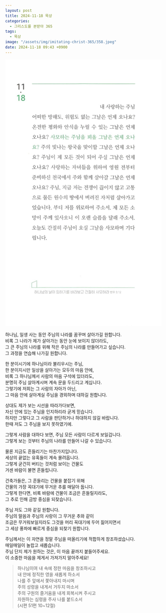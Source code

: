 ```yaml
---
layout: post
title: 2024-11-18 묵상
categories:
  - 그리스도를 본받아 365
tags:
  - 묵상
image: "/assets/img/imitating-christ-365/358.jpeg"
date: 2024-11-18 09:43 +0900
---
```


![image](/assets/img/imitating-christ-365/358.jpeg)

하나님, 일생 사는 동안 주님의 나라를 꿈꾸며 살아가길 원합니다.  
비록 그 나라가 제가 살아가는 동안 눈에 보이지 않더라도,  
그 큰 주님의 나라를 위해 작은 주님의 나라를 만들어가고 싶습니다.  
그 과정을 연습해 나가길 원합니다.

한 분이시기에 하나님이라 불리우시는 주님,  
한 분이지시만 일상을 살아가는 모두의 마음 안에,  
비록 그 하나님께서 사람의 마음 구석에 있더라도,  
분명히 주님 살아계시며 계속 문을 두드리고 계십니다.  
그렇기에 저희는 그 사람의 자아가 아닌,  
그 마음 안에 살아계실 주님을 경외하며 대하길 원합니다.

상대도 제가 보는 시선을 따라가다보면,  
자신 안에 있는 주님을 인지하리라 굳게 믿습니다.  
하지만 그렇다고 그 사람을 판단하거나 하대하지 않길 바랍니다.  
한때 저도 그 주님을 보지 못하였기에.

그렇게 사람을 대하다 보면, 주님 모든 사람이 다르게 보일겁니다.  
그렇게 보는 것부터 주님의 나라를 만들어 나갈 수 있습니다.

물론 지금도 흔들리기는 마찬가지입니다.  
세상의 끝없는 유혹들이 계속 몰려옵니다.  
그렇게 굳건히 버티는 것처럼 보이는 건물도  
거센 바람이 불면 흔들립니다.

건축가들은, 그 흔들리는 건물을 붙잡기 위해  
건물의 가장 꼭대기에 무거운 추를 매달아 둡니다.  
그렇게 한다면, 비록 바람에 건물이 조금은 흔들릴지라도,  
그 추로 인해 금방 중심을 되찾습니다.

주님 저도 그와 같길 원합니다.  
주님의 말씀과 주님의 사랑이 그 무거운 추와 같이  
조금은 무거워보일지라도 그것을 머리 꼭대기에 두어 짊어지면서  
그 세상 풍파에 빠르게 중심을 되찾기 원합니다.

주님께서는 이 자연을 정말 주님을 떠올리기에 적합하게 창조하셨습니다.  
매일매일이 놀랍고 새롭습니다.  
주님 단지 제가 원하는 것은, 이 마음 끝까지 붙들어주세요.  
이 소중한 마음을 제게서 가져가지 말아주세요!

> 하나님이여 내 속에 정한 마음을 창조하시고  
> 내 안에 정직한 영을 새롭게 하소서  
> 나를 주 앞에서 쫓아내지 마시며  
> 주의 성령을 내게서 거두지 마소서  
> 주의 구원의 즐거움을 내게 회복시켜 주시고  
> 자원하는 심령을 주사 나를 붙드소서  
> (시편 51편 10~12절)
